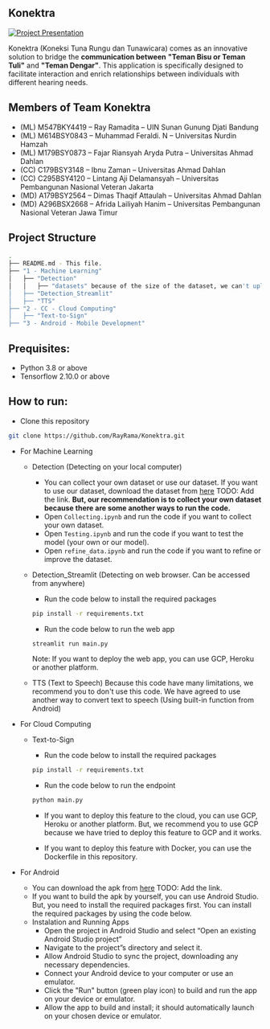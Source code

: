 ## Konektra
[![Project Presentation](https://img.shields.io/badge/Project%20Presentation-Youtube-red)](https://youtu.be/3PeMEjTAM-k)

Konektra (Koneksi Tuna Rungu dan Tunawicara) comes as an innovative solution to bridge the **communication between** **"Teman Bisu or Teman Tuli"** and **"Teman Dengar"**. This application is specifically designed to facilitate interaction and enrich relationships between individuals with different hearing needs.

## Members of Team Konektra

- (ML) M547BKY4419 – Ray Ramadita – UIN Sunan Gunung Djati Bandung
- (ML) M614BSY0843 – Muhammad Feraldi. N – Universitas Nurdin Hamzah
- (ML) M179BSY0873 – Fajar Riansyah Aryda Putra – Universitas Ahmad Dahlan
- (CC) C179BSY3148 – Ibnu Zaman – Universitas Ahmad Dahlan
- (CC) C295BSY4120 – Lintang Aji Delamansyah – Universitas Pembangunan Nasional Veteran Jakarta
- (MD) A179BSY2564 – Dimas Thaqif Attaulah – Universitas Ahmad Dahlan
- (MD) A296BSX2668 – Afrida Lailiyah Hanim – Universitas Pembangunan Nasional Veteran Jawa Timur

## Project Structure

```bash
.
├── README.md - This file.
├── "1 - Machine Learning"
│   ├── "Detection"
│   │   ├── "datasets" because of the size of the dataset, we can't upload it to github.
│   ├── "Detection_Streamlit"
│   ├── "TTS"
├── "2 - CC - Cloud Computing"
│   ├── "Text-to-Sign"
├── "3 - Android - Mobile Development"

```

## Prequisites:

- Python 3.8 or above
- Tensorflow 2.10.0 or above

## How to run:

- Clone this repository

```bash
git clone https://github.com/RayRama/Konektra.git
```

- For Machine Learning

  - Detection (Detecting on your local computer)

    - You can collect your own dataset or use our dataset. If you want to use our dataset, download the dataset from [here](google.com) TODO: Add the link. **But, our recommendation is to collect your own dataset because there are some another ways to run the code.**
    - Open `Collecting.ipynb` and run the code if you want to collect your own dataset.
    - Open `Testing.ipynb` and run the code if you want to test the model (your own or our model).
    - Open `refine_data.ipynb` and run the code if you want to refine or improve the dataset.

  - Detection_Streamlit (Detecting on web browser. Can be accessed from anywhere)

    - Run the code below to install the required packages

    ```bash
    pip install -r requirements.txt
    ```

    - Run the code below to run the web app

    ```bash
    streamlit run main.py
    ```

    Note: If you want to deploy the web app, you can use GCP, Heroku or another platform.

  - TTS (Text to Speech)
    Because this code have many limitations, we recommend you to don't use this code. We have agreed to use another way to convert text to speech (Using built-in function from Android)

- For Cloud Computing

  - Text-to-Sign

    - Run the code below to install the required packages

    ```bash
    pip install -r requirements.txt
    ```

    - Run the code below to run the endpoint

    ```bash
    python main.py
    ```

    - If you want to deploy this feature to the cloud, you can use GCP, Heroku or another platform. But, we recommend you to use GCP because we have tried to deploy this feature to GCP and it works.

    - If you want to deploy this feature with Docker, you can use the Dockerfile in this repository.

- For Android
  - You can download the apk from [here](google.com) TODO: Add the link.
  - If you want to build the apk by yourself, you can use Android Studio. But, you need to install the required packages first. You can install the required packages by using the code below.
  - Instalation and Running Apps
      - Open the project in Android Studio and select “Open an existing Android Studio project”
      - Navigate to the project”s directory and select it.
      - Allow Android Studio to sync the project, downloading any necessary dependencies.
      - Connect your Android device to your computer or use an emulator.
      - Click the "Run" button (green play icon) to build and run the app on your device or emulator.
      - Allow the app to build and install; it should automatically launch on your chosen device or emulator.
